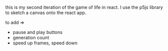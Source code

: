 
this is my second iteration of the game of life in react. 
I use the p5js library to sketch a canvas onto the react app.

to add => 
- pause and play buttons
- generation count
- speed up frames, speed down
